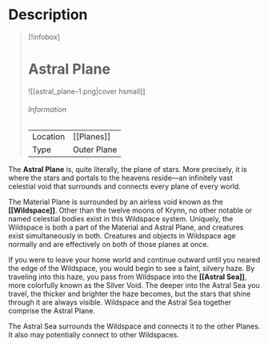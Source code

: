 # Description


> [!infobox]
> # Astral Plane
> ![[astral_plane-1.png|cover hsmall]]
> ###### Information
> | | |
> |---|---|
> | Location | [[Planes]] |
> | Type | Outer Plane |

The **Astral Plane** is, quite literally, the plane of stars. More precisely, it is where the stars and portals to the heavens reside—an infinitely vast celestial void that surrounds and connects every plane of every world.

The Material Plane is surrounded by an airless void known as the **[[Wildspace]]**. Other than the twelve moons of Krynn, no other notable or named celestial bodies exist in this Wildspace system. Uniquely, the Wildspace is both a part of the Material and Astral Plane, and creatures exist simultaneously in both. Creatures and objects in Wildspace age normally and are effectively on both of those planes at once. 

If you were to leave your home world and continue outward until you neared the edge of the Wildspace, you would begin to see a faint, silvery haze. By traveling into this haze, you pass from Wildspace into the **[[Astral Sea]]**, more colorfully known as the Silver Void. The deeper into the Astral Sea you travel, the thicker and brighter the haze becomes, but the stars that shine through it are always visible. Wildspace and the Astral Sea together comprise the Astral Plane.

The Astral Sea surrounds the Wildspace and connects it to the other Planes. It also may potentially connect to other Wildspaces.
